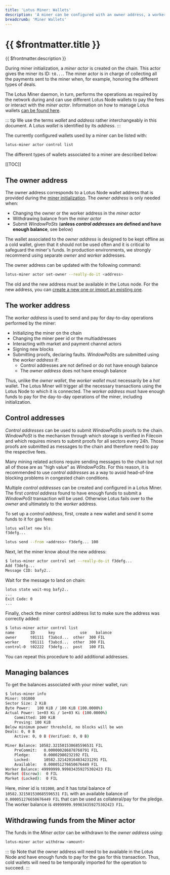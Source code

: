 ```yaml
---
title: 'Lotus Miner: Wallets'
description: 'A miner can be configured with an owner address, a worker address and additional control addresses. These allow granularity in how the funds sent and received from the miner are managed and provide additional security to the mining operation.'
breadcrumb: 'Miner Wallets'
---
```


# {{ $frontmatter.title }}

{{ $frontmatter.description }}

During miner initialization, a _miner actor_ is created on the chain. This actor gives the miner its ID: `t0...`. The miner actor is in charge of collecting all the payments sent to the miner when, for example, honoring the different types of deals.

The Lotus Miner daemon, in turn, performs the operations as required by the network during and can use different Lotus Node wallets to pay the fees or interact with the _miner actor_. Information on how to manage Lotus wallets [can be found here](../../get-started/lotus/send-and-receive-fil.md).

::: tip
We use the terms _wallet_ and _address_ rather interchangeably in this document. A Lotus _wallet_ is identified by its _address_.
:::

The currently configured wallets used by a miner can be listed with:

```sh
lotus-miner actor control list
```

The different types of wallets associated to a miner are described below:

[[TOC]]

## The owner address

The owner address corresponds to a Lotus Node wallet address that is provided during the [miner initialization](miner-setup.md). The _owner address_ is only needed when:

- Changing the owner or the worker address in the _miner actor_
- Withdrawing balance from the _miner actor_
- Submit _WindowPoSts_ (**unless _control addresses_ are defined and have enough balance**, see below)

The wallet associated to the _owner address_ is designed to be kept offline as a cold wallet, given that it should not be used often and it is critical to safeguard the miner's funds. In production environments, we strongly recommend using separate _owner_ and _worker_ addresses.

The owner address can be updated with the following command:

```sh
lotus-miner actor set-owner --really-do-it <address>
```

The old and the new address must be available in the Lotus node. For the new address, you can [create a new one or import an existing one](../../get-started/lotus/send-and-receive-fil.md).

## The worker address

The _worker address_ is used to send and pay for day-to-day operations performed by the miner:

- Initializing the miner on the chain
- Changing the miner peer id or the multiaddresses
- Interacting with market and payment channel actors
- Signing new blocks
- Submitting proofs, declaring faults. _WindowPoSts_ are submitted using the _worker address_ if:
  - Control addresses are not defined or do not have enough balance
  - The _owner address_ does not have enough balance

Thus, unlike the _owner wallet_, the _worker wallet_ must necessarily be a _hot_ wallet. The Lotus Miner will trigger all the necessary transactions using the Lotus Node to which it is connected. The _worker address_ must have enough funds to pay for the day-to-day operations of the miner, including initialization.

## Control addresses

_Control addresses_ can be used to submit _WindowPoSts_ proofs to the chain. _WindowPoSt_ is the mechanism through which storage is verified in Filecoin and which requires miners to submit proofs for all sectors every 24h. Those proofs are submitted as messages to the chain and therefore need to pay the respective fees.

Many mining related actions require sending messages to the chain but not all of those are as "high value" as _WindowPoSts_. For this reason, it is recommended to use _control addresses_ as a way to avoid head-of-line blocking problems in congested chain conditions.

Multiple _control addresses_ can be created and configured in a Lotus Miner. The first _control address_ found to have enough funds to submit a _WindowPoSt_ transaction will be used. Otherwise Lotus fails over to the _owner_ and ultimately to the _worker_ address.

To set up a _control address_, first, create a new wallet and send it some funds to it for gas fees:

```sh
lotus wallet new bls
f3defg...

lotus send --from <address> f3defg... 100
```

Next, let the miner know about the new address:

```sh
$ lotus-miner actor control set --really-do-it f3defg...
Add f3defg...
Message CID: bafy2..
```

Wait for the message to land on chain:

```sh
lotus state wait-msg bafy2..
...
Exit Code: 0
...
```

Finally, check the miner control address list to make sure the address was correctly added:

```sh
$ lotus-miner actor control list
name       ID      key           use    balance
owner      t01111  f3abcd...  other  300 FIL
worker     t01111  f3abcd...  other  300 FIL
control-0  t02222  f3defg...  post   100 FIL
```

You can repeat this procedure to add additional addresses.

## Managing balances

To get the balances associated with your miner wallet, run:

```bash
$ lotus-miner info
Miner: t01000
Sector Size: 2 KiB
Byte Power:   100 KiB / 100 KiB (100.0000%)
Actual Power: 1e+03 Ki / 1e+03 Ki (100.0000%)
	Committed: 100 KiB
	Proving: 100 KiB
Below minimum power threshold, no blocks will be won
Deals: 0, 0 B
	Active: 0, 0 B (Verified: 0, 0 B)

Miner Balance: 10582.321501530685596531 FIL
	PreCommit:   0.000000286878768791 FIL
	Pledge:      0.00002980232192 FIL
	Locked:      10582.321420164834231291 FIL
	Available:   0.000051276650676449 FIL
Worker Balance: 49999999.999834359275302423 FIL
Market (Escrow):  0 FIL
Market (Locked):  0 FIL
```

Here, miner id is `t01000`, and it has total balance of `10582.321501530685596531 FIL` with an available balance of `0.000051276650676449 FIL` that can be used as collateral/pay for the pledge. The worker balance is `49999999.999834359275302423 FIL`.

## Withdrawing funds from the Miner actor

The funds in the _Miner actor_ can be withdrawn to the _owner address_ using:

```bash
lotus-miner actor withdraw <amount>
```

::: tip
Note that the owner address will need to be available in the Lotus Node and have enough funds to pay for the gas for this transaction. Thus, cold wallets will need to be temporally imported for the operation to succeed.
:::
